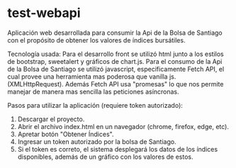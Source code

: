 # test-webapi
Aplicación web desarrollada para consumir la Api de la Bolsa de Santiago con el propósito de obtener los valores de índices bursátiles. 

Tecnología usada:
Para el desarrollo front se utilizó html junto a los estilos de bootstrap, sweetalert y gráficos de chart.js.
Para el consumo de la Api de la Bolsa de Santiago se utilizó javascript, especificamente Fetch API, el cual provee una herramienta mas poderosa que vanilla js. (XMLHttpRequest). Además Fetch API usa "promesas" lo que nos permite manejar de manera mas sencilla las peticiones asíncronas.

Pasos para utilizar la aplicación (requiere token autorizado):
1) Descargar el proyecto.
2) Abrir el archivo index.html en un navegador (chrome, firefox, edge, etc).
3) Apretar botón "Obtener Índices".
4) Ingresar un token autorizado por la bolsa de Santiago.
5) Si el token es correto, el sistema desplegará los datos de los índices disponibles, además de un gráfico con los valores de estos.
